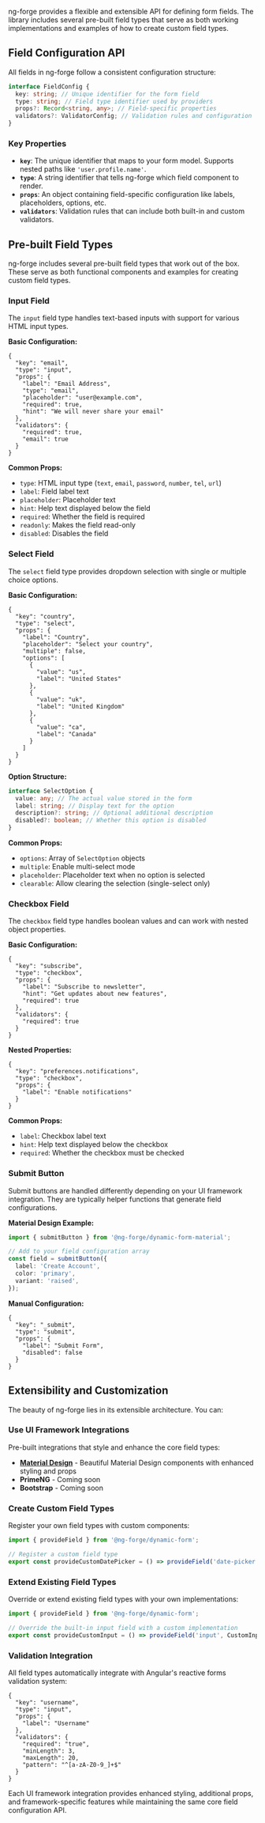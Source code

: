ng-forge provides a flexible and extensible API for defining form fields. The library includes several pre-built field types that serve as both working implementations and examples of how to create custom field types.

## Field Configuration API

All fields in ng-forge follow a consistent configuration structure:

```typescript
interface FieldConfig {
  key: string; // Unique identifier for the form field
  type: string; // Field type identifier used by providers
  props?: Record<string, any>; // Field-specific properties
  validators?: ValidatorConfig; // Validation rules and configuration
}
```

### Key Properties

- **`key`**: The unique identifier that maps to your form model. Supports nested paths like `'user.profile.name'`.
- **`type`**: A string identifier that tells ng-forge which field component to render.
- **`props`**: An object containing field-specific configuration like labels, placeholders, options, etc.
- **`validators`**: Validation rules that can include both built-in and custom validators.

## Pre-built Field Types

ng-forge includes several pre-built field types that work out of the box. These serve as both functional components and examples for creating custom field types.

### Input Field

The `input` field type handles text-based inputs with support for various HTML input types.

**Basic Configuration:**

```jsonl
{
  "key": "email",
  "type": "input",
  "props": {
    "label": "Email Address",
    "type": "email",
    "placeholder": "user@example.com",
    "required": true,
    "hint": "We will never share your email"
  },
  "validators": {
    "required": true,
    "email": true
  }
}
```

**Common Props:**

- `type`: HTML input type (`text`, `email`, `password`, `number`, `tel`, `url`)
- `label`: Field label text
- `placeholder`: Placeholder text
- `hint`: Help text displayed below the field
- `required`: Whether the field is required
- `readonly`: Makes the field read-only
- `disabled`: Disables the field

### Select Field

The `select` field type provides dropdown selection with single or multiple choice options.

**Basic Configuration:**

```jsonl
{
  "key": "country",
  "type": "select",
  "props": {
    "label": "Country",
    "placeholder": "Select your country",
    "multiple": false,
    "options": [
      {
        "value": "us",
        "label": "United States"
      },
      {
        "value": "uk",
        "label": "United Kingdom"
      },
      {
        "value": "ca",
        "label": "Canada"
      }
    ]
  }
}
```

**Option Structure:**

```typescript
interface SelectOption {
  value: any; // The actual value stored in the form
  label: string; // Display text for the option
  description?: string; // Optional additional description
  disabled?: boolean; // Whether this option is disabled
}
```

**Common Props:**

- `options`: Array of `SelectOption` objects
- `multiple`: Enable multi-select mode
- `placeholder`: Placeholder text when no option is selected
- `clearable`: Allow clearing the selection (single-select only)

### Checkbox Field

The `checkbox` field type handles boolean values and can work with nested object properties.

**Basic Configuration:**

```jsonl
{
  "key": "subscribe",
  "type": "checkbox",
  "props": {
    "label": "Subscribe to newsletter",
    "hint": "Get updates about new features",
    "required": true
  },
  "validators": {
    "required": true
  }
}
```

**Nested Properties:**

```jsonl
{
  "key": "preferences.notifications",
  "type": "checkbox",
  "props": {
    "label": "Enable notifications"
  }
}
```

**Common Props:**

- `label`: Checkbox label text
- `hint`: Help text displayed below the checkbox
- `required`: Whether the checkbox must be checked

### Submit Button

Submit buttons are handled differently depending on your UI framework integration. They are typically helper functions that generate field configurations.

**Material Design Example:**

```typescript
import { submitButton } from '@ng-forge/dynamic-form-material';

// Add to your field configuration array
const field = submitButton({
  label: 'Create Account',
  color: 'primary',
  variant: 'raised',
});
```

**Manual Configuration:**

```jsonl
{
  "key": "_submit",
  "type": "submit",
  "props": {
    "label": "Submit Form",
    "disabled": false
  }
}
```

## Extensibility and Customization

The beauty of ng-forge lies in its extensible architecture. You can:

### Use UI Framework Integrations

Pre-built integrations that style and enhance the core field types:

- **[Material Design](../ui-integrations/material)** - Beautiful Material Design components with enhanced styling and props
- **PrimeNG** - Coming soon
- **Bootstrap** - Coming soon

### Create Custom Field Types

Register your own field types with custom components:

```typescript
import { provideField } from '@ng-forge/dynamic-form';

// Register a custom field type
export const provideCustomDatePicker = () => provideField('date-picker', CustomDatePickerComponent);
```

### Extend Existing Field Types

Override or extend existing field types with your own implementations:

```typescript
import { provideField } from '@ng-forge/dynamic-form';

// Override the built-in input field with a custom implementation
export const provideCustomInput = () => provideField('input', CustomInputComponent);
```

### Validation Integration

All field types automatically integrate with Angular's reactive forms validation system:

```jsonl
{
  "key": "username",
  "type": "input",
  "props": {
    "label": "Username"
  },
  "validators": {
    "required": "true",
    "minLength": 3,
    "maxLength": 20,
    "pattern": "^[a-zA-Z0-9_]+$"
  }
}
```

Each UI framework integration provides enhanced styling, additional props, and framework-specific features while maintaining the same core field configuration API.
